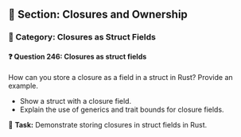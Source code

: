 ## 📘 Section: Closures and Ownership  
### 🔹 Category: Closures as Struct Fields  
#### ❓ Question 246: Closures as struct fields

How can you store a closure as a field in a struct in Rust? Provide an example.

- Show a struct with a closure field.
- Explain the use of generics and trait bounds for closure fields.

🔧 **Task:** Demonstrate storing closures in struct fields in Rust.
